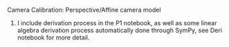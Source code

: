 
Camera Calibration: Perspective/Affine camera model
1. I include derivation process in the P1 notebook, as well as some linear algebra derivation process automatically done through SymPy, see Deri notebook for more detail.
